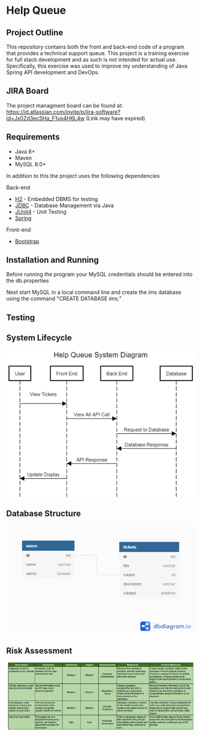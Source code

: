 # Help Queue



## Project Outline

This repository contains both the front and back-end code of a program that provides a technical support queue. This project is a training exercise for full stack development and as such is not intended for actual use. Specifically, this exercise was used to improve my understanding of Java Spring API development and DevOps.

## JIRA Board

The project managment board can be found at:
https://id.atlassian.com/invite/p/jira-software?id=Jx0Zd3ecSHa_F1vp4H6L4w
(Link may have expired)

## Requirements

* Java 8+
* Maven
* MySQL 8.0+

In addition to this the project uses the following dependencies 

Back-end
* [H2](https://h2database.com) - Embedded DBMS for testing
* [JDBC](https://docs.oracle.com/javase/8/docs/technotes/guides/jdbc/) - Database Management via Java
* [JUnit4](https://junit.org/junit4/) - Unit Testing
* [Spring](https://spring.io/)

Front-end
* [Bootstrap](https://getbootstrap.com/)

## Installation and Running

Before running the program your MySQL credentials should be entered into the db.properties

Next start MySQL in a local command line and create the ims database using the command "CREATE DATABASE ims;"

## Testing

## System Lifecycle
![Lifecycle](images/lifecycle.png)

## Database Structure
![Database](images/database.png)

## Risk Assessment
![Risk Assesment](images/risk_assessment.PNG)


